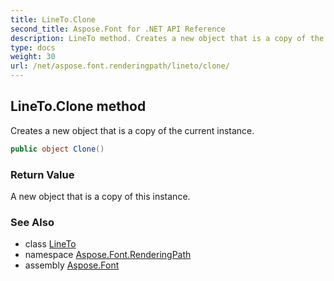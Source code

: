 ```yaml
---
title: LineTo.Clone
second_title: Aspose.Font for .NET API Reference
description: LineTo method. Creates a new object that is a copy of the current instance
type: docs
weight: 30
url: /net/aspose.font.renderingpath/lineto/clone/
---
```

## LineTo.Clone method

Creates a new object that is a copy of the current instance.

```csharp
public object Clone()
```

### Return Value

A new object that is a copy of this instance.

### See Also

* class [LineTo](../)
* namespace [Aspose.Font.RenderingPath](../../../aspose.font.renderingpath/)
* assembly [Aspose.Font](../../../)


